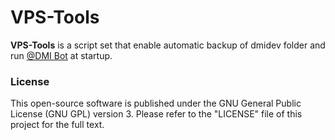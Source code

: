# VPS-Tools
**VPS-Tools** is a script set that enable automatic backup of dmidev folder and run [@DMI Bot](https://github.com/UNICT-DMI/Telegram-DMI-Bot) at startup.

### License
This open-source software is published under the GNU General Public License (GNU GPL) version 3. Please refer to the "LICENSE" file of this project for the full text.
